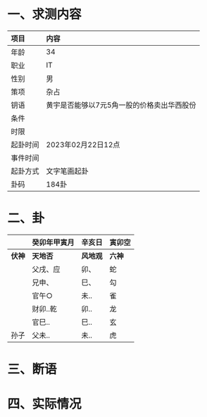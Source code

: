 # 一、求测内容
|项目|内容|
|:-|:-|
|年龄|34|
|职业|IT|
|性别|男|
|策项|杂占|
|钥语|黄宇是否能够以7元5角一股的价格卖出华西股份|
|条件||
|时限||
|起卦时间|2023年02月22日12点|
|事件时间||
|起卦方式|文字笔画起卦|
|卦码|184卦|

# 二、卦
||癸卯年甲寅月|辛亥日|寅卯空|
|:-|:-|:-|:-|
|**伏神**|**天地否**|**风地观**|**六神**|
||父戌、应|卯、|蛇|
||兄申、|巳、|勾|
||官午○|未..|雀|
||财卯..乾|卯..|龙|
||官巳..|巳..|玄|
|孙子|父未..|未..|虎|


# 三、断语

# 四、实际情况